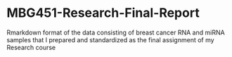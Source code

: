 # MBG451-Research-Final-Report
Rmarkdown format of the data consisting of breast cancer RNA and miRNA samples that I prepared and standardized as the final assignment of my Research course
